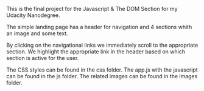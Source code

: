 This is the final project for the Javascript & The DOM Section for my Udacity Nanodegree.

The simple landing page has a header for navigation and 4 sections whith an image and some text.

By clicking on the navigational links we immediately scroll to the appropriate section.
We highlight the appropriate link in the header based on which section is active for the user.

The CSS styles can be found in the css folder.
The app.js with the javascript can be found in the js folder.
The related images can be found in the images folder.